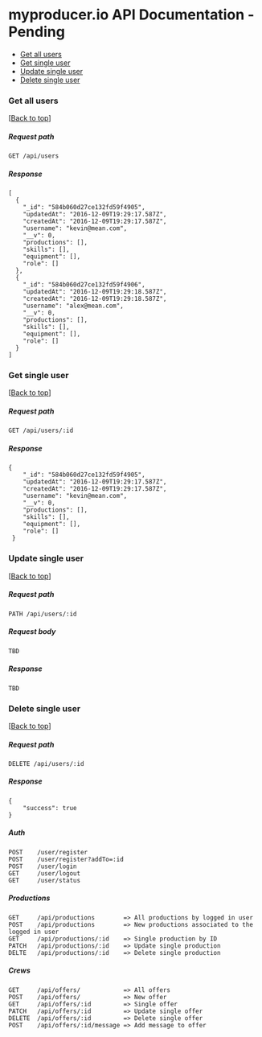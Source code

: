 # myproducer.io API Documentation - Pending

* [Get all users](#get-all-users)
* [Get single user](#get-single-user)
* [Update single user](#get-single-user)
* [Delete single user](#delete-single-user)

<span id="get-all-users"></span>
### Get all users
[[Back to top](#)]

##### Request path
```
GET /api/users
```
##### Response

```
[
  {
    "_id": "584b060d27ce132fd59f4905",
    "updatedAt": "2016-12-09T19:29:17.587Z",
    "createdAt": "2016-12-09T19:29:17.587Z",
    "username": "kevin@mean.com",
    "__v": 0,
    "productions": [],
    "skills": [],
    "equipment": [],
    "role": []
  },
  {
    "_id": "584b060d27ce132fd59f4906",
    "updatedAt": "2016-12-09T19:29:18.587Z",
    "createdAt": "2016-12-09T19:29:18.587Z",
    "username": "alex@mean.com",
    "__v": 0,
    "productions": [],
    "skills": [],
    "equipment": [],
    "role": []
  }
]
```
<span id="get-single-user"></span>
### Get single user
[[Back to top](#)]

##### Request path
```
GET /api/users/:id
```

##### Response
```
{
    "_id": "584b060d27ce132fd59f4905",
    "updatedAt": "2016-12-09T19:29:17.587Z",
    "createdAt": "2016-12-09T19:29:17.587Z",
    "username": "kevin@mean.com",
    "__v": 0,
    "productions": [],
    "skills": [],
    "equipment": [],
    "role": []
 }
```
<span id="update-single-user"></span>
### Update single user
[[Back to top](#)]

##### Request path
```
PATH /api/users/:id
```

##### Request body

```
TBD
```

##### Response
```
TBD
```
<span id="delete-single-user"></span>
### Delete single user
[[Back to top](#)]
##### Request path
```
DELETE /api/users/:id
```

##### Response
```
{
	"success": true
}
```

##### Auth
```
POST 	/user/register
POST 	/user/register?addTo=:id
POST	/user/login
GET 	/user/logout
GET 	/user/status
```

##### Productions
```
GET		/api/productions		=> All productions by logged in user
POST	/api/productions		=> New productions associated to the logged in user
GET		/api/productions/:id	=> Single production by ID
PATCH	/api/productions/:id	=> Update single production
DELTE	/api/productions/:id	=> Delete single production
```

##### Crews
```
GET		/api/offers/			=> All offers
POST	/api/offers/			=> New offer
GET		/api/offers/:id			=> Single offer
PATCH	/api/offers/:id			=> Update single offer
DELETE	/api/offers/:id			=> Delete single offer
POST	/api/offers/:id/message	=> Add message to offer
```
